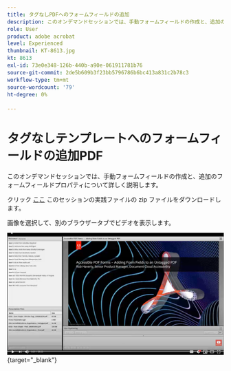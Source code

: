 ```yaml
---
title: タグなしPDFへのフォームフィールドの追加
description: このオンデマンドセッションでは、手動フォームフィールドの作成と、追加のフォームフィールドプロパティについて詳しく説明します
role: User
product: adobe acrobat
level: Experienced
thumbnail: KT-8613.jpg
kt: 8613
exl-id: 73e0e348-126b-440b-a90e-061911781b76
source-git-commit: 2de5b609b3f23bb5796786b6bc413a831c2b78c3
workflow-type: tm+mt
source-wordcount: '79'
ht-degree: 0%

---
```


# タグなしテンプレートへのフォームフィールドの追加PDF

このオンデマンドセッションでは、手動フォームフィールドの作成と、追加のフォームフィールドプロパティについて詳しく説明します。

クリック [ここ](../assets/accessibilitysession6.zip) このセッションの実践ファイルの zip ファイルをダウンロードします。

画像を選択して、別のブラウザータブでビデオを表示します。

[![セッション 6 のビデオ](../assets/Accessibilitysession6_YT.png)](https://youtu.be/xh4pJQiY0nw){target=&quot;_blank&quot;}

